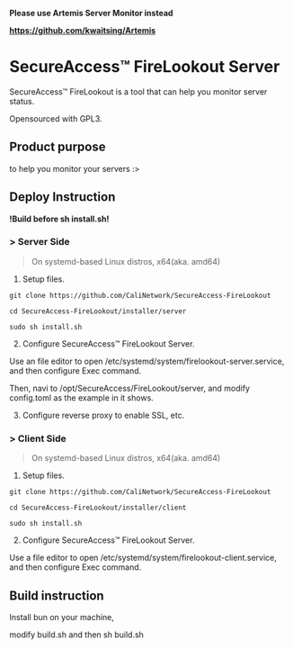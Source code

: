 
**Please use Artemis Server Monitor instead**

**https://github.com/kwaitsing/Artemis**

# SecureAccess™ FireLookout Server

SecureAccess™ FireLookout is a tool that can help you monitor server status.

Opensourced with GPL3.

## Product purpose

to help you monitor your servers :>

## Deploy Instruction

**!Build before sh install.sh!**

### > Server Side

> On systemd-based Linux distros, x64(aka. amd64)

1. Setup files.
```
git clone https://github.com/CaliNetwork/SecureAccess-FireLookout

cd SecureAccess-FireLookout/installer/server

sudo sh install.sh
```
2. Configure SecureAccess™ FireLookout Server.

Use an file editor to open /etc/systemd/system/firelookout-server.service, and then configure Exec command.

Then, navi to /opt/SecureAccess/FireLookout/server, and modify config.toml as the example in it shows.

3. Configure reverse proxy to enable SSL, etc.

### > Client Side

> On systemd-based Linux distros, x64(aka. amd64)

1. Setup files.
```
git clone https://github.com/CaliNetwork/SecureAccess-FireLookout

cd SecureAccess-FireLookout/installer/client

sudo sh install.sh
```
2. Configure SecureAccess™ FireLookout Server.

Use a file editor to open /etc/systemd/system/firelookout-client.service, and then configure Exec command.

## Build instruction

Install bun on your machine,

modify build.sh and then sh build.sh
